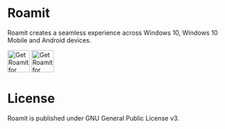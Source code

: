 # Roamit

Roamit creates a seamless experience across Windows 10, Windows 10 Mobile and Android devices.

[<img src="https://roamit.ghiasi.net/images/microsoft-badge-120px.png" alt="Get Roamit for Windows 10" height="50" />](https://www.microsoft.com/store/apps/9nrdffns92g1?ocid=badge)
[<img src="https://roamit.ghiasi.net/images/google-play-badge-120px.png" alt="Get Roamit for Android"  height="50" />](https://play.google.com/store/apps/details?id=com.ghiasi.roamitapp&hl=en)


# License

Roamit is published under GNU General Public License v3.
